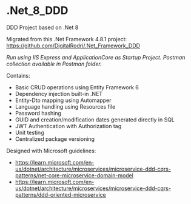 # .Net_8_DDD
DDD Project based on .Net 8

Migrated from this .Net Framework 4.8.1 project: https://github.com/DigitalRodri/.Net_Framework_DDD

*Run using IIS Express and ApplicationCore as Startup Project.*
*Postman collection available in Postman folder.*

Contains:
* Basic CRUD operations using Entity Framework 6
* Dependency injection built-in .NET
* Entity-Dto mapping using Automapper
* Language handling using Resources file
* Password hashing
* GUID and creation/modification dates generated directly in SQL
* JWT Authentication with Authorization tag
* Unit testing
* Centralized package versioning

Designed with Microsoft guidelines: 
* https://learn.microsoft.com/en-us/dotnet/architecture/microservices/microservice-ddd-cqrs-patterns/net-core-microservice-domain-model
* https://learn.microsoft.com/en-us/dotnet/architecture/microservices/microservice-ddd-cqrs-patterns/ddd-oriented-microservice

